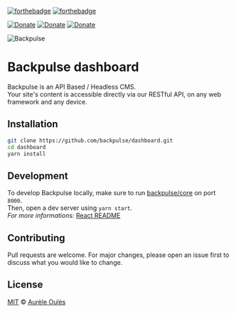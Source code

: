[![forthebadge](https://forthebadge.com/images/badges/made-with-javascript.svg)](https://forthebadge.com)
[![forthebadge](https://forthebadge.com/images/badges/powered-by-netflix.svg)](https://forthebadge.com)

[![Donate](https://img.shields.io/badge/Donate-Crypto-blue.svg)](https://commerce.coinbase.com/checkout/b4d64264-dda8-41d0-9f15-0843f969fa79)
[![Donate](https://img.shields.io/badge/Donate-Patreon-orange.svg)](https://www.patreon.com/backpulse)
[![Donate](https://img.shields.io/badge/Donate-PayPal-green.svg)](https://www.paypal.me/aureleoules)

![Backpulse](https://files.backpulse.io/backpulse.png#cache2 "Backpulse.io")

# Backpulse dashboard
Backpulse is an API Based / Headless CMS.  
Your site's content is accessible directly via our RESTful API, on any web framework and any device.  

## Installation
```bash
git clone https://github.com/backpulse/dashboard.git
cd dashboard
yarn install
```

## Development
To develop Backpulse locally, make sure to run [backpulse/core](https://github.com/backpulse/core) on port `8000`.  
Then, open a dev server using `yarn start`.  
_For more informations:_ [React README](https://github.com/backpulse/dashboard/blob/master/README_.md)

## Contributing
Pull requests are welcome. For major changes, please open an issue first to discuss what you would like to change.

## License 
[MIT](https://github.com/backpulse/dashboard/blob/master/LICENSE) © [Aurèle Oulès](https://www.aureleoules.com)